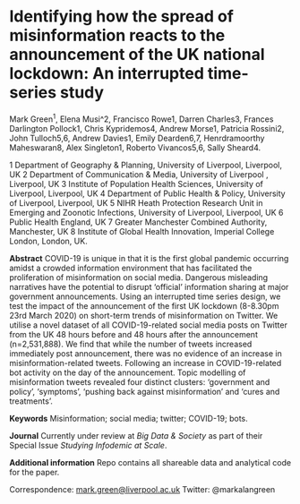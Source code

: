 # Identifying how the spread of misinformation reacts to the announcement of the UK national lockdown: An interrupted time-series study
Mark Green$^1$, Elena Musi^2, Francisco Rowe1, Darren Charles3, Frances Darlington Pollock1, Chris Kypridemos4, Andrew Morse1, Patricia Rossini2, John Tulloch5,6, Andrew Davies1, Emily Dearden6,7, Henrdramoorthy Maheswaran8, Alex Singleton1, Roberto Vivancos5,6, Sally Sheard4.

1 Department of Geography & Planning, University of Liverpool, Liverpool, UK
2 Department of Communication & Media, University of Liverpool , Liverpool, UK
3 Institute of Population Health Sciences, University of Liverpool, Liverpool, UK
4 Department of Public Health & Policy, University of Liverpool, Liverpool, UK
5 NIHR Heath Protection Research Unit in Emerging and Zoonotic Infections, University of Liverpool, Liverpool, UK
6 Public Health England, UK
7 Greater Manchester Combined Authority, Manchester, UK
8 Institute of Global Health Innovation, Imperial College London, London, UK.

**Abstract**
COVID-19 is unique in that it is the first global pandemic occurring amidst a crowded information environment that has facilitated the proliferation of misinformation on social media. Dangerous misleading narratives have the potential to disrupt ‘official’ information sharing at major government announcements. Using an interrupted time series design, we test the impact of the announcement of the first UK lockdown (8-8.30pm 23rd March 2020) on short-term trends of misinformation on Twitter. We utilise a novel dataset of all COVID-19-related social media posts on Twitter from the UK 48 hours before and 48 hours after the announcement (n=2,531,888). We find that while the number of tweets increased immediately post announcement, there was no evidence of an increase in misinformation-related tweets. Following an increase in COVID-19-related bot activity on the day of the announcement. Topic modelling of misinformation tweets revealed four distinct clusters: ‘government and policy’, ‘symptoms’, ‘pushing back against misinformation’ and ‘cures and treatments’. 

**Keywords**
Misinformation; social media; twitter; COVID-19; bots. 

**Journal**
Currently under review at _Big Data & Society_ as part of their Special Issue _Studying Infodemic at Scale_.

**Additional information**
Repo contains all shareable data and analytical code for the paper.

Correspondence: mark.green@liverpool.ac.uk
Twitter: @markalangreen
